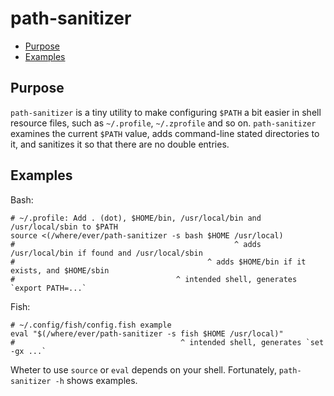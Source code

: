 # path-sanitizer

<!-- toc -->
- [Purpose](#purpose)
- [Examples](#examples)
<!-- /toc -->

## Purpose

`path-sanitizer` is a tiny utility to make configuring `$PATH` a bit easier in shell resource files, such as `~/.profile`, `~/.zprofile` and so on. `path-sanitizer` examines the current `$PATH` value, adds command-line stated directories to it, and sanitizes it so that there are no double entries.

## Examples

Bash:

```shell
# ~/.profile: Add . (dot), $HOME/bin, /usr/local/bin and /usr/local/sbin to $PATH
source <(/where/ever/path-sanitizer -s bash $HOME /usr/local)
#                                                 ^ adds /usr/local/bin if found and /usr/local/sbin
#                                           ^ adds $HOME/bin if it exists, and $HOME/sbin
#                                    ^ intended shell, generates `export PATH=...`
```

Fish:

```shell
# ~/.config/fish/config.fish example
eval "$(/where/ever/path-sanitizer -s fish $HOME /usr/local)"
#                                     ^ intended shell, generates `set -gx ...`
```

Wheter to use `source` or `eval` depends on your shell. Fortunately, `path-sanitizer -h` shows examples.